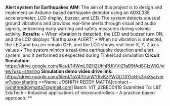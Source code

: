 **Alert system for Earthquakes**
**AIM:**
The aim of this project is to design and implement an Arduino-based earthquake detector using an ADXL335 accelerometer, LCD display, buzzer, and LED. The system detects unusual ground vibrations and provides real-time alerts through visual and audio signals, enhancing early warning and safety measures during seismic activity.
**Results:**
• When vibration is detected, the LED and buzzer turn ON, and the LCD displays "Earthquake ALERT"
• When no vibration is detected, the LED and buzzer remain OFF, and the LCD shows real-time X, Y, Z axis values
• The system mimics a real-time earthquake detection and alert system, and it performed as expected during Tinkercad simulation
**Circuit Simulation:**
https://drive.google.com/file/d/14WmL9ZHZUhhRUiVVrZ1aB9fAd8CIzWiG/view?usp=sharing
**Simulation demo video drive link:**
https://drive.google.com/file/d/1oV4YrtajWYRvKzPWO0T0YIoHjk3rqXsa/view?usp=sharing
**Name: JOSHITH REDDY MATTA[contact – joshithreddymatta7@gmail.com]
 Batch: VIT_22BEC0418 
Submitted To: L&T EduTech – Industrial applications of microcontrollers – A practice based approach.
**
